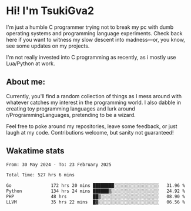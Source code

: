 # Hi! I'm TsukiGva2

I'm just a humble C programmer trying not to break my pc with dumb operating systems and programming language experiments. Check back here if you want to witness my slow descent into madness—or, you know, see some updates on my projects.

I'm not really invested into C programming as recently, as i mostly use Lua/Python at work.

## About me:

Currently, you'll find a random collection of things as I mess around with whatever catches my interest in the programming world. I also dabble in creating toy programming languages and lurk around r/ProgrammingLanguages, pretending to be a wizard.

Feel free to poke around my repositories, leave some feedback, or just laugh at my code. Contributions welcome, but sanity not guaranteed!

## Wakatime stats
<!--START_SECTION:waka-->

```txt
From: 30 May 2024 - To: 23 February 2025

Total Time: 527 hrs 6 mins

Go               172 hrs 20 mins ████████░░░░░░░░░░░░░░░░░   31.96 %
Python           134 hrs 24 mins ██████▒░░░░░░░░░░░░░░░░░░   24.92 %
PHP              48 hrs          ██▒░░░░░░░░░░░░░░░░░░░░░░   08.90 %
LLVM             35 hrs 22 mins  █▓░░░░░░░░░░░░░░░░░░░░░░░   06.56 %
```

<!--END_SECTION:waka-->
